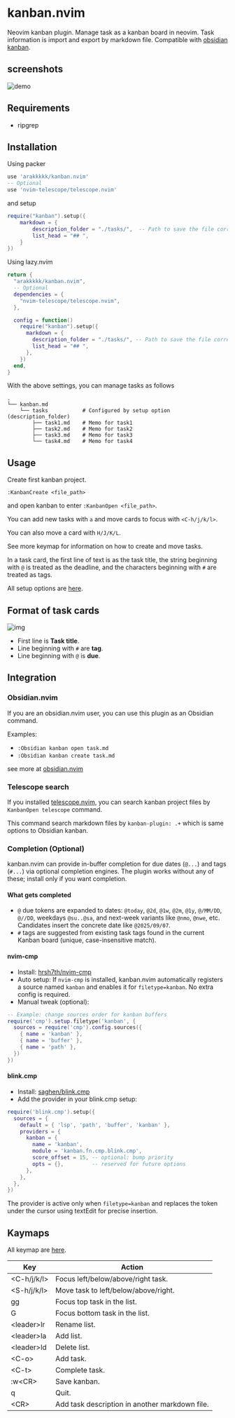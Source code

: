 # kanban.nvim
Neovim kanban plugin.
Manage task as a kanban board in neovim.
Task information is import and export by markdown file.
Compatible with [obsidian kanban](https://github.com/mgmeyers/obsidian-kanban).

## screenshots
![demo](./doc/demo2.gif)

## Requirements
- ripgrep

## Installation
Using packer
```lua
use 'arakkkkk/kanban.nvim'
-- Optional
use 'nvim-telescope/telescope.nvim'
```
and setup
```lua
require("kanban").setup({
	markdown = {
		description_folder = "./tasks/",  -- Path to save the file corresponding to the task.
		list_head = "## ",
	}
})
```
Using lazy.nvim
```lua
return {
  "arakkkkk/kanban.nvim",
  -- Optional
  dependencies = {
    "nvim-telescope/telescope.nvim",
  },

  config = function()
    require("kanban").setup({
      markdown = {
        description_folder = "./tasks/", -- Path to save the file corresponding to the task.
        list_head = "## ",
      },
    })
  end,
}
```

With the above settings, you can manage tasks as follows

```
.
└── kanban.md
    └── tasks           # Configured by setup option (description_folder)
        ├── task1.md    # Memo for task1
        ├── task2.md    # Memo for task2
        ├── task3.md    # Memo for task3
        └── task4.md    # Memo for task4
```

## Usage
Create first kanban project.

`:KanbanCreate <file_path>`

and open kanban to enter `:KanbanOpen <file_path>`.

You can add new tasks with `a` and move cards to focus with `<C-h/j/k/l>`.

You can also move a card with `H/J/K/L`.

See more keymap for information on how to create and move tasks.

In a task card, the first line of text is as the task title, the string beginning with `@` is treated as the deadline, and the characters beginning with `#` are treated as tags.

All setup options are [here](./lua/kanban/ops.lua).

## Format of task cards
![img](./doc/img_kanban2.png)
- First line is **Task title**.
- Line beginning with `#` are **tag**.
- Line beginning with `@` is **due**.

## Integration
### Obsidian.nvim

If you are an obsidian.nvim user, you can use this plugin as an Obsidian command.

Examples:
* `:Obsidian kanban open task.md`
* `:Obsidian kanban create task.md`

see more at [obsidian.nvim](https://github.com/obsidian-nvim/obsidian.nvim)


### Telescope search
If you installed [telescope.nvim](https://github.com/nvim-telescope/telescope.nvim), you can search kanban project files by `KanbanOpen telescope` command.

This command search markdown files by `kanban-plugin: .+` which is same options to Obsidian kanban.

### Completion (Optional)
kanban.nvim can provide in-buffer completion for due dates (`@...`) and tags (`#...`) via optional completion engines. The plugin works without any of these; install only if you want completion.

#### What gets completed
- `@` due tokens are expanded to dates: `@today`, `@2d`, `@1w`, `@2m`, `@1y`, `@/MM/DD`, `@//DD`, weekdays `@su..@sa`, and next-week variants like `@nmo`, `@nwe`, etc. Candidates insert the concrete date like `@2025/09/07`.
- `#` tags are suggested from existing task tags found in the current Kanban board (unique, case-insensitive match).

#### nvim-cmp
- Install: [hrsh7th/nvim-cmp](https://github.com/hrsh7th/nvim-cmp)
- Auto setup: If `nvim-cmp` is installed, kanban.nvim automatically registers a source named `kanban` and enables it for `filetype=kanban`. No extra config is required.
- Manual tweak (optional):
```lua
-- Example: change sources order for kanban buffers
require('cmp').setup.filetype('kanban', {
  sources = require('cmp').config.sources({
    { name = 'kanban' },
    { name = 'buffer' },
    { name = 'path' },
  })
})
```

#### blink.cmp
- Install: [saghen/blink.cmp](https://github.com/saghen/blink.cmp)
- Add the provider in your blink.cmp setup:
```lua
require('blink.cmp').setup({
  sources = {
    default = { 'lsp', 'path', 'buffer', 'kanban' },
    providers = {
      kanban = {
        name = 'kanban',
        module = 'kanban.fn.cmp.blink.cmp',
        score_offset = 15, -- optional: bump priority
        opts = {},         -- reserved for future options
      },
    },
  },
})
```
The provider is active only when `filetype=kanban` and replaces the token under the cursor using textEdit for precise insertion.

## Kaymaps
All keymap are [here](./lua/kanban/keymap.lua).

| Key          | Action                                         |
|--------------|------------------------------------------------|
| <C-h/j/k/l>  | Focus left/below/above/right task.             |
| <S-h/j/k/l>  | Move task to left/below/above/right.           |
| gg           | Focus top task in the list.                    |
| G            | Focus bottom task in the list.                 |
| \<leader\>lr | Rename list.                                   |
| \<leader\>la | Add list.                                      |
| \<leader\>ld | Delete list.                                   |
| \<C-o\>      | Add task.                                      |
| \<C-t\>      | Complete task.                                 |
| :w\<CR\>     | Save kanban.                                   |
| q            | Quit.                                          |
| \<CR\>       | Add task description in another markdown file. |



<!-- ## Functions -->
<!-- ### Tag complemention -->
<!-- - Tag is complement by exsisting tag -->
<!-- ### Due complemention -->
<!-- If it is `2022/11/01` -->
<!-- - date calculation -->
<!--   - `@today` -> `@2022/11/01` -->
<!--   - `@2d` -> `@2022/11/03` -->
<!--   - `@2w` -> `@2022/11/15` -->
<!--   - `@2m` -> `@2022/12/01` -->
<!-- - year/month omitation -->
<!--   - `@/12/03` -> `@2022/12/03` -->
<!--   - `@//03` -> `@2022/11/03` -->
<!-- - set by week -->
<!--   - `@su` -> this Sunday -->
<!--   - `@nmo` -> next Monday -->
<!--   - `@nntu` -> next after next Tuesday -->
<!--   - `@nnnwe` -> next after next after next Wednesday -->
<!--   - `@nnnn...Th` -> ... Thursday -->
<!---->
<!-- # Release notes -->
<!-- - v1.0  -->
<!-- - v1.1(2023/01/20) -->
<!-- 	- Support telescope.nvim -->
<!-- 	- Command completion by find kanban files -->
<!-- 	- :KanbanCreate command to new kanban project -->
<!-- - v1.2(yet) -->
<!-- 	- Support completed cards -->
<!-- 	- Support Archived list -->
<!---->
